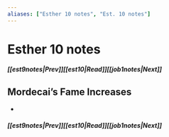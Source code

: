```yaml
---
aliases: ["Esther 10 notes", "Est. 10 notes"]
---
```

# Esther 10 notes
##### <span class=arrow-left></span>[[est9notes|Prev]]<span class=navigation-separator></span>[[est10|Read]]<span class=navigation-separator></span>[[job1notes|Next]]<span class=arrow-right></span>
## Mordecai’s Fame Increases
- 
##### <span class=arrow-left></span>[[est9notes|Prev]]<span class=navigation-separator></span>[[est10|Read]]<span class=navigation-separator></span>[[job1notes|Next]]<span class=arrow-right></span>